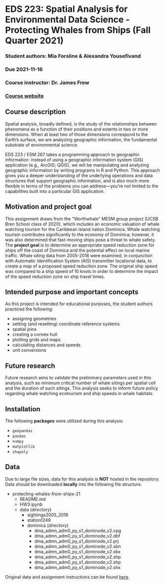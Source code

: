 # EDS 223: Spatial Analysis for Environmental Data Science - Protecting Whales from Ships (Fall Quarter 2021)
### Student authors: Mia Forsline & Alexandra Yousefivand
### Due 2021-11-16 
### Course instructor: Dr. James Frew
### [Course website](https://jamesfrew.github.io/EDS_223_spatial_analysis/)

## Course description
Spatial analysis, broadly defined, is the study of the relationships between phenomena as a function of their positions and extents in two or more dimensions. When at least two of those dimensions correspond to the Earth’s surface, we are analyzing geographic information, the fundamental substrate of environmental science.

EDS 223 / ESM 267 takes a programming approach to geographic information: instead of using a geographic information system (GIS) application (e.g., ArcGIS; QGIS), we will be manipulating and analyzing geographic information by writing programs in R and Python. This approach gives you a deeper understanding of the underlying operations and data structures that support geographic information, and is also much more flexible in terms of the problems you can address—you’re not limited to the capabilities built into a particular GIS application.

## Motivation and project goal
This assignment draws from the "Worthwhale" MESM group project (UCSB Bren School class of 2020), which includes an economic valuation of whale watching tourism for the Caribbean island nation Dominica. Whale watching tourism contributes significantly to the economy of Dominica; however, it was also determined that fast-moving ships pose a threat to whale safety. The **project goal** is to determine an appropriate speed reduction zone for ships off the coast of Dominica and the potential effect on local marine traffic. Whale siting data from 2005-2018 were examined, in conjunction with Automatic Identification System (AIS) transmitter locational data, to create a map of a proposed speed reduction zone. The original ship speed was compared to a ship speed of 10 knots in order to determine the impact of the speed reduction zone on ship travel times.

## Intended purpose and important concepts
As this project is intended for educational purposes, the student authors practiced the following:
- assigning geometries
- setting (and resetting) coordinate reference systems
- spatial joins
- creating a convex hull
- plotting grids and maps
- calculating distances and speeds
- unit conversions

## Future research
Future research aims to validate the preliminary parameters used in this analysis, such as minimum critical number of whale sitings per spatial cell and the duration of such sitings. This analysis seeks to inform future policy regarding whale watching ecotourism and ship speeds in whale habitats.

## Installation
The following **packages** were utilized during this analysis:
- `geopandas`
- `pandas`
- `numpy`
- `matplotlib`
- `shapely`

## Data
Due to large file sizes, data for this analysis is **NOT** hosted in the repository. Data should be downloaded **locally** into the following file structure.
    
- protecting-whales-from-ships-21
    - README.md
    - HW3.ipynb
    - data (_directory_)
        - sightings2005_2018
        - station1249
        - dominica (_directory_)
            - dma_admn_adm0_py_s1_dominode_v2.cpg
            - dma_admn_adm0_py_s1_dominode_v2.dbf
            - dma_admn_adm0_py_s1_dominode_v2.prj
            - dma_admn_adm0_py_s1_dominode_v2.sbn
            - dma_admn_adm0_py_s1_dominode_v2.sbx
            - dma_admn_adm0_py_s1_dominode_v2.shp
            - dma_admn_adm0_py_s1_dominode_v2.shp
            - dma_admn_adm0_py_s1_dominode_v2.shx

Original data and assignment instructions can be found [here](https://jamesfrew.github.io/EDS_223_spatial_analysis/assignments/3/HW3.html). 
